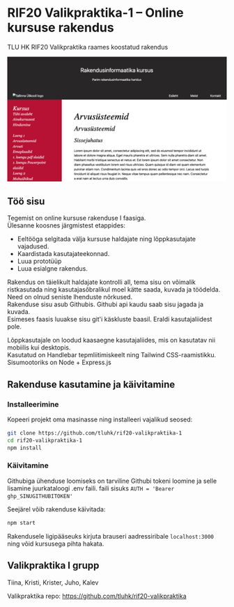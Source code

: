 # RIF20 Valikpraktika-1 – Online kursuse rakendus

TLU HK RIF20 Valikpraktika raames koostatud rakendus

![Kursuse rakendus](thumb.jpg)

## Töö sisu

Tegemist on online kursuse rakenduse I faasiga.  
Ülesanne koosnes järgmistest etappides:

- Eeltööga selgitada välja kursuse haldajate ning lõppkasutajate vajadused.
- Kaardistada kasutajateekonnad.
- Luua prototüüp
- Luua esialgne rakendus.

Rakendus on täielikult haldajate kontrolli all, tema sisu on võimalik ristkasutada ning kasutajasõbralikul moel kätte saada, kuvada ja töödelda. Need on olnud seniste lhenduste nõrkused.  
Rakenduse sisu asub Githubis. Githubi api kaudu saab sisu jagada ja kuvada.  
Esimeses faasis luuakse sisu git'i käskluste baasil. Eraldi kasutajaliidest pole.

Lõppkasutajale on loodud kaasaegne kasutajaliides, mis on kasutatav nii mobiilis kui desktopis.  
Kasutatud on Handlebar tepmliitimiskeelt ning Tailwind CSS-raamistikku.
Sisumootoriks on Node + Express.js

## Rakenduse kasutamine ja käivitamine

### Installeerimine

Kopeeri projekt oma masinasse ning installeeri vajalikud seosed:

```bash
git clone https://github.com/tluhk/rif20-valikpraktika-1
cd rif20-valikpraktika-1
npm install
```

### Käivitamine

Githubiga ühenduse loomiseks on tarviline Githubi tokeni loomine ja selle lisamine juurkataloogi .env faili.
faili sisuks `AUTH = 'Bearer ghp_SINUGITHUBITOKEN'`

Seejärel võib rakenduse käivitada:

```bash
npm start
```

Rakendusele ligipääseuks kirjuta brauseri aadressiribale `localhost:3000` ning võid kursusega pihta hakata.

## Valikpraktika I grupp

Tiina, Kristi, Krister, Juho, Kalev

Valikpraktika repo: https://github.com/tluhk/rif20-valikpraktika
